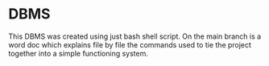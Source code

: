 # DBMS

This DBMS was created using just bash shell script. On the main branch is a word doc which explains file by file the commands used to tie the project together into a simple functioning system. 
